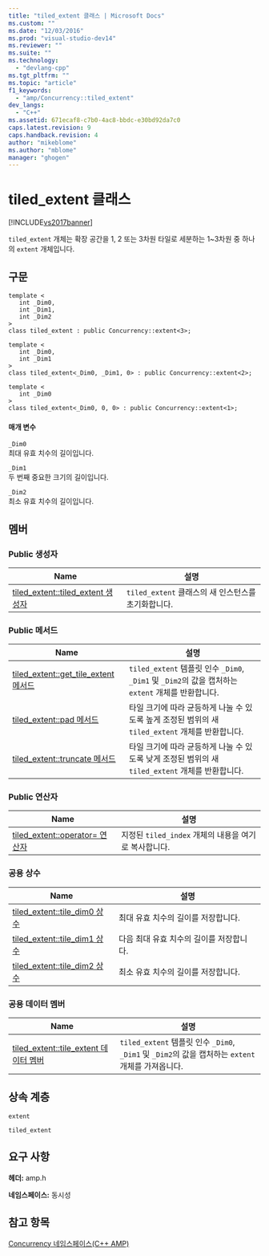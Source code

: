 ```yaml
---
title: "tiled_extent 클래스 | Microsoft Docs"
ms.custom: ""
ms.date: "12/03/2016"
ms.prod: "visual-studio-dev14"
ms.reviewer: ""
ms.suite: ""
ms.technology: 
  - "devlang-cpp"
ms.tgt_pltfrm: ""
ms.topic: "article"
f1_keywords: 
  - "amp/Concurrency::tiled_extent"
dev_langs: 
  - "C++"
ms.assetid: 671ecaf8-c7b0-4ac8-bbdc-e30bd92da7c0
caps.latest.revision: 9
caps.handback.revision: 4
author: "mikeblome"
ms.author: "mblome"
manager: "ghogen"
---
```

# tiled_extent 클래스
[!INCLUDE[vs2017banner](../../../assembler/inline/includes/vs2017banner.md)]

`tiled_extent` 개체는 확장 공간을 1, 2 또는 3차원 타일로 세분하는 1~3차원 중 하나의 `extent` 개체입니다.  
  
## 구문  
  
```  
template <  
   int _Dim0,  
   int _Dim1,  
   int _Dim2  
>  
class tiled_extent : public Concurrency::extent<3>;  
  
template <  
   int _Dim0,  
   int _Dim1  
>  
class tiled_extent<_Dim0, _Dim1, 0> : public Concurrency::extent<2>;  
  
template <  
   int _Dim0  
>  
class tiled_extent<_Dim0, 0, 0> : public Concurrency::extent<1>;  
```  
  
#### 매개 변수  
 `_Dim0`  
 최대 유효 치수의 길이입니다.  
  
 `_Dim1`  
 두 번째 중요한 크기의 길이입니다.  
  
 `_Dim2`  
 최소 유효 치수의 길이입니다.  
  
## 멤버  
  
### Public 생성자  
  
|Name|설명|  
|----------|--------|  
|[tiled\_extent::tiled\_extent 생성자](../Topic/tiled_extent::tiled_extent%20Constructor.md)|`tiled_extent` 클래스의 새 인스턴스를 초기화합니다.|  
  
### Public 메서드  
  
|Name|설명|  
|----------|--------|  
|[tiled\_extent::get\_tile\_extent 메서드](../Topic/tiled_extent::get_tile_extent%20Method.md)|`tiled_extent` 템플릿 인수 `_Dim0`, `_Dim1` 및 `_Dim2`의 값을 캡처하는 `extent` 개체를 반환합니다.|  
|[tiled\_extent::pad 메서드](../Topic/tiled_extent::pad%20Method.md)|타일 크기에 따라 균등하게 나눌 수 있도록 높게 조정된 범위의 새 `tiled_extent` 개체를 반환합니다.|  
|[tiled\_extent::truncate 메서드](../Topic/tiled_extent::truncate%20Method.md)|타일 크기에 따라 균등하게 나눌 수 있도록 낮게 조정된 범위의 새 `tiled_extent` 개체를 반환합니다.|  
  
### Public 연산자  
  
|Name|설명|  
|----------|--------|  
|[tiled\_extent::operator\= 연산자](../Topic/tiled_extent::operator=%20Operator.md)|지정된 `tiled_index` 개체의 내용을 여기로 복사합니다.|  
  
### 공용 상수  
  
|Name|설명|  
|----------|--------|  
|[tiled\_extent::tile\_dim0 상수](../Topic/tiled_extent::tile_dim0%20Constant.md)|최대 유효 치수의 길이를 저장합니다.|  
|[tiled\_extent::tile\_dim1 상수](../Topic/tiled_extent::tile_dim1%20Constant.md)|다음 최대 유효 치수의 길이를 저장합니다.|  
|[tiled\_extent::tile\_dim2 상수](../Topic/tiled_extent::tile_dim2%20Constant.md)|최소 유효 치수의 길이를 저장합니다.|  
  
### 공용 데이터 멤버  
  
|Name|설명|  
|----------|--------|  
|[tiled\_extent::tile\_extent 데이터 멤버](../Topic/tiled_extent::tile_extent%20Data%20Member.md)|`tiled_extent` 템플릿 인수 `_Dim0`, `_Dim1` 및 `_Dim2`의 값을 캡처하는 `extent` 개체를 가져옵니다.|  
  
## 상속 계층  
 `extent`  
  
 `tiled_extent`  
  
## 요구 사항  
 **헤더:** amp.h  
  
 **네임스페이스:** 동시성  
  
## 참고 항목  
 [Concurrency 네임스페이스\(C\+\+ AMP\)](../../../parallel/amp/reference/concurrency-namespace-cpp-amp.md)